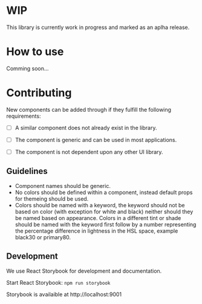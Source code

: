 # WIP

This library is currently work in progress and marked as an aplha release.


# How to use

Comming soon...


# Contributing

New components can be added through if they fulfill the following requirements:

- [ ] A similar component does not already exist in the library.
- [ ] The component is generic and can be used in most applications.
- [ ] The component is not dependent upon any other UI library.


## Guidelines

* Component names should be generic.
* No colors should be defined within a component, instead default props for themeing should be used.
* Colors should be named with a keyword, the keyword should not be based on color (with exception for white and black) neither should they be named based on appearance. Colors in a different tint or shade should be named with the keyword first follow by a number representing the percentage difference in lightness in the HSL space, example black30 or primary80.

## Development

We use React Storybook for development and documentation.

Start React Storybook: `npm run storybook`

Storybook is availaible at http://localhost:9001